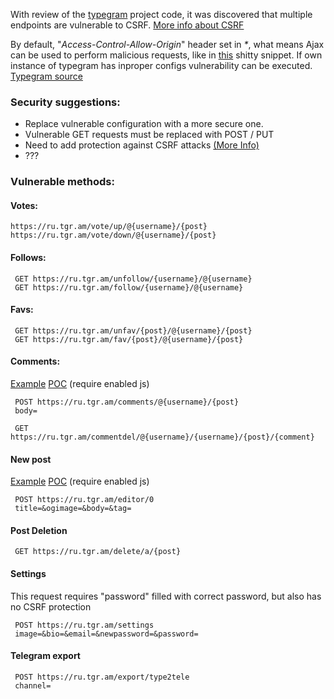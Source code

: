 With review of the [typegram](https://github.com/recoilme/tgram/) project code, it was discovered that multiple endpoints are vulnerable to CSRF. [More info about CSRF](https://www.owasp.org/index.php/Cross-Site_Request_Forgery_(CSRF))

By default, "_Access-Control-Allow-Origin_" header set in _*_, what means Ajax can be used to perform malicious requests, like in [this](../delete.html) shitty snippet.
If own instance of typegram has inproper configs vulnerability can be executed.
[Typegram source](https://github.com/recoilme/tgram/blob/master/main.go#L186)

### Security suggestions:
- Replace vulnerable configuration with a more secure one.
- Vulnerable GET requests must be replaced with POST / PUT
- Need to add protection against CSRF attacks [(More Info)](https://www.owasp.org/index.php/Cross-Site_Request_Forgery_(CSRF)_Prevention_Cheat_Sheet)
- ???

### Vulnerable methods:
#### Votes:
```
https://ru.tgr.am/vote/up/@{username}/{post}
https://ru.tgr.am/vote/down/@{username}/{post}
```
#### Follows:
```
 GET https://ru.tgr.am/unfollow/{username}/@{username}
 GET https://ru.tgr.am/follow/{username}/@{username}
```
#### Favs:
```
 GET https://ru.tgr.am/unfav/{post}/@{username}/{post}
 GET https://ru.tgr.am/fav/{post}/@{username}/{post}
```
#### Comments:
[Example](../master/comment.html)
[POC](https://dokzlo13.github.io/typegram_attacks/comment.html) (require enabled js)
```
 POST https://ru.tgr.am/comments/@{username}/{post}
 body=
```
```
 GET https://ru.tgr.am/commentdel/@{username}/{username}/{post}/{comment}
```
#### New post
[Example](../master/post.html)
[POC](https://dokzlo13.github.io/typegram_attacks/post.html) (require enabled js)
```
 POST https://ru.tgr.am/editor/0
 title=&ogimage=&body=&tag=
```
#### Post Deletion
```
 GET https://ru.tgr.am/delete/a/{post}
```
#### Settings
This request requires "password" filled with correct password, but also has no CSRF protection
```
 POST https://ru.tgr.am/settings
 image=&bio=&email=&newpassword=&password=
```
#### Telegram export
```
 POST https://ru.tgr.am/export/type2tele
 channel=
 ```
